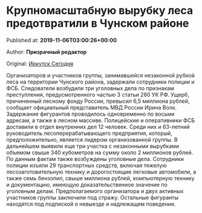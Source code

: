 
# Крупномасштабную вырубку леса предотвратили в Чунском районе

Published at: **2019-11-06T03:00:26+00:00**

Author: **Призрачный редактор**

Original: [Иркутск Сегодня](https://irk.today/2019/11/06/krupnomasshtabnuju-vyrubku-lesa-predotvratili-v-chunskom-rajone/)

Организаторов и участников группы, занимавшейся незаконной рубкой леса на территории Чунского района, задержали сотрудники полиции и ФСБ.
Следователи возбудили три уголовных дела по признакам преступления, предусмотренного частью 3 статьи 260 УК РФ. Ущерб, причиненный лесному фонду России, превысил 6,5 миллиона рублей, сообщает официальный представитель МВД России Ирина Волк.
Задержание фигурантов проводилось одновременно по восьми адресам, а также в лесном массиве. Полицейские и оперативники ФСБ доставили в отдел внутренних дел 12 человек. Среди них и 63-летний руководитель лесоперерабатывающего предприятия, который, предположительно, является лидером организованной группы.
В дальнейшем выявили еще три участка с незаконными вырубками объемом свыше 340 кубометров на сумму около 2 миллионов рублей. По данным фактам также возбуждены уголовные дела.
Сотрудники полиции изъяли 29 транспортных средств, включая тяжелую лесозаготовительную технику и дорогостоящие легковые автомобили, а также семь бензопил, свыше миллиона рублей, компьютерную технику и документацию, имеющую доказательственное значение по уголовным делам.
Предполагаемого организатора и двух активных участников группы заключили под стражу. Остальные фигуранты находятся под подпиской о невыезде и надлежащем поведении.
